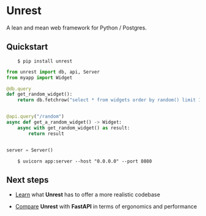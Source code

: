 # Unrest

A lean and mean web framework for Python / Postgres.

## Quickstart

```
    $ pip install unrest
```

```python
from unrest import db, api, Server
from myapp import Widget

@db.query
def get_random_widget():
    return db.fetchrow("select * from widgets order by random() limit 1")


@api.query("/random")
async def get_a_random_widget() -> Widget:
    async with get_random_widget() as result:
        return result


server = Server()
```

```
    $ uvicorn app:server --host "0.0.0.0" --port 8080
```

## Next steps

* [Learn](docs/tutorial.md) what **Unrest** has to offer a more realistic codebase

* [Compare](docs/comparison.md) **Unrest** with **FastAPI** in terms of ergonomics and performance 